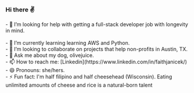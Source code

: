### Hi there :v:
<!--
**faithe1937/faithe1937** is a ✨ _special_ ✨ repository because its `README.md` (this file) appears on your GitHub profile.

Here are some ideas to get you started:
--!>
- 🤔 I’m looking for help with getting a full-stack developer job with longevity in mind.  <br/> <br/>
- 🌱 I’m currently learning learning AWS and Python. <br/>
- 👯 I’m looking to collaborate on projects that help non-profits in Austin, TX.  <br/>
- 💬 Ask me about my dog, olivejuice.  <br/>
- 📫 How to reach me: [Linkedin](https://www.linkedin.com/in/faithjanicek/)<br/>
- 😄 Pronouns: she/hers. <br/>
- ⚡ Fun fact: I'm half filipino and half cheesehead (Wisconsin). Eating unlimited amounts of cheese and rice is a natural-born talent  <br/>
